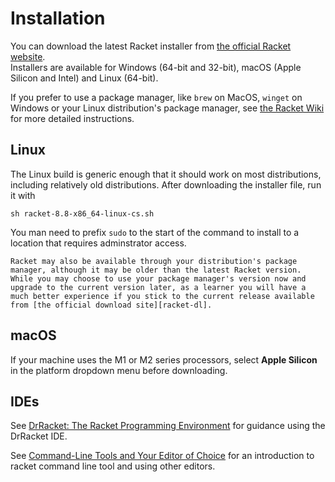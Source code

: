 # Installation

You can download the latest Racket installer from [the official Racket website][racket-dl].  
Installers are available for Windows (64-bit and 32-bit), macOS (Apple Silicon and Intel) and Linux (64-bit).

If you prefer to use a package manager, like `brew` on MacOS, `winget` on Windows or your Linux distribution's package manager, see [the Racket Wiki][racket-wiki-install] for more detailed instructions.

## Linux

The Linux build is generic enough that it should work on most distributions, including relatively old distributions.
After downloading the installer file, run it with

```shell
sh racket-8.8-x86_64-linux-cs.sh
```

You man need to prefix `sudo` to the start of the command to install to a location that requires adminstrator access.

~~~~exercism/caution
Racket may also be available through your distribution's package manager, although it may be older than the latest Racket version.
While you may choose to use your package manager's version now and upgrade to the current version later, as a learner you will have a much better experience if you stick to the current release available from [the official download site][racket-dl].
~~~~

## macOS

If your machine uses the M1 or M2 series processors, select **Apple Silicon** in the platform dropdown menu before downloading.

## IDEs

See [DrRacket: The Racket Programming Environment][racket-drracket] for guidance using the DrRacket IDE.

See [Command-Line Tools and Your Editor of Choice][racket-clt] for an introduction to racket command line tool and using other editors.

[racket-dl]: https://download.racket-lang.org
[racket-wiki-install]: https://github.com/racket/racket/wiki/Installing-Racket
[racket-drracket]: https://docs.racket-lang.org/drracket/index.html
[racket-clt]: https://docs.racket-lang.org/guide/other-editors.html
